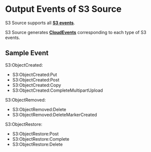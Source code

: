 # Output Events of S3 Source

S3 Source supports all **[S3 events](https://docs.aws.amazon.com/AmazonS3/latest/userguide/NotificationHowTo.html)**.

S3 Source generates **[CloudEvents](https://docs.vanus.ai/reference/cloudevents)** corresponding to each type of S3 events.

## Sample Event

S3:ObjectCreated:

- S3:ObjectCreated:Put
- S3:ObjectCreated:Post
- S3:ObjectCreated:Copy
- S3:ObjectCreated:CompleteMultipartUpload

S3:ObjectRemoved:

- S3:ObjectRemoved:Delete
- S3:ObjectRemoved:DeleteMarkerCreated

S3:ObjectRestore:

- S3:ObjectRestore:Post
- S3:ObjectRestore:Complete
- S3:ObjectRestore:Delete

